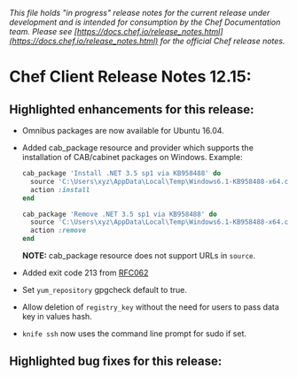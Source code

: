 *This file holds "in progress" release notes for the current release under development and is intended for consumption by the Chef Documentation team.
Please see [https://docs.chef.io/release_notes.html](https://docs.chef.io/release_notes.html) for the official Chef release notes.*

# Chef Client Release Notes 12.15:

## Highlighted enhancements for this release:

* Omnibus packages are now available for Ubuntu 16.04.

* Added cab_package resource and provider which supports the installation of CAB/cabinet packages on Windows. Example:

  ```ruby
  cab_package 'Install .NET 3.5 sp1 via KB958488' do
    source 'C:\Users\xyz\AppData\Local\Temp\Windows6.1-KB958488-x64.cab'
    action :install
  end

  cab_package 'Remove .NET 3.5 sp1 via KB958488' do
    source 'C:\Users\xyz\AppData\Local\Temp\Windows6.1-KB958488-x64.cab'
    action :remove
  end
  ```
  **NOTE:** cab_package resource does not support URLs in `source`.

* Added exit code 213 from [RFC062](https://github.com/chef/chef-rfc/blob/master/rfc062-exit-status.md)

* Set `yum_repository` gpgcheck default to true.

* Allow deletion of `registry_key` without the need for users to pass data key in values hash.

* `knife ssh` now uses the command line prompt for sudo if set.

## Highlighted bug fixes for this release:

